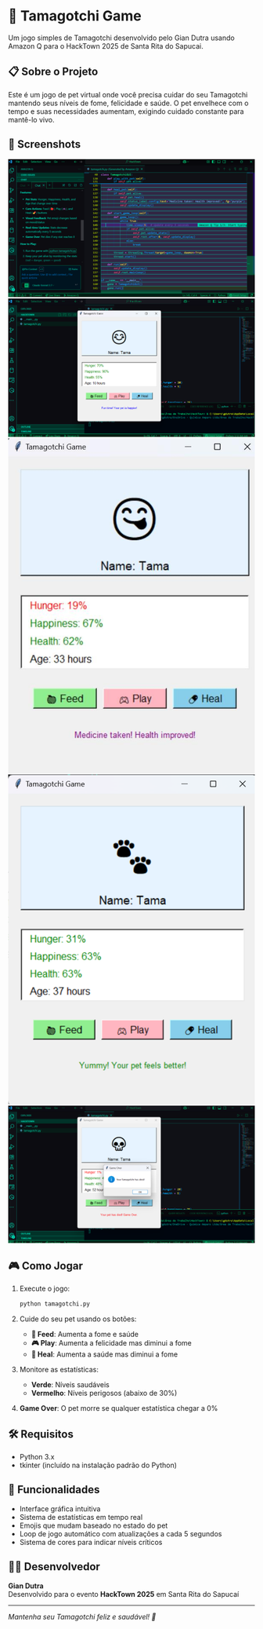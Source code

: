 # 🐾 Tamagotchi Game

Um jogo simples de Tamagotchi desenvolvido pelo Gian Dutra usando Amazon Q para o HackTown 2025 de Santa Rita do Sapucai.

## 📋 Sobre o Projeto

Este é um jogo de pet virtual onde você precisa cuidar do seu Tamagotchi mantendo seus níveis de fome, felicidade e saúde. O pet envelhece com o tempo e suas necessidades aumentam, exigindo cuidado constante para mantê-lo vivo.

## 📸 Screenshots

![Resposta do Prompt](image1.png)
![Pet Feliz](image2.png)
![Pet Com Fome](image3.jpg)
![Pet Normal](image4.png)
![Game Over](image5.png)

## 🎮 Como Jogar

1. Execute o jogo:
   ```bash
   python tamagotchi.py
   ```

2. Cuide do seu pet usando os botões:
   - **🍎 Feed**: Aumenta a fome e saúde
   - **🎮 Play**: Aumenta a felicidade mas diminui a fome
   - **💊 Heal**: Aumenta a saúde mas diminui a fome

3. Monitore as estatísticas:
   - **Verde**: Níveis saudáveis
   - **Vermelho**: Níveis perigosos (abaixo de 30%)

4. **Game Over**: O pet morre se qualquer estatística chegar a 0%

## 🛠️ Requisitos

- Python 3.x
- tkinter (incluído na instalação padrão do Python)

## 🎯 Funcionalidades

- Interface gráfica intuitiva
- Sistema de estatísticas em tempo real
- Emojis que mudam baseado no estado do pet
- Loop de jogo automático com atualizações a cada 5 segundos
- Sistema de cores para indicar níveis críticos

## 👨‍💻 Desenvolvedor

**Gian Dutra**  
Desenvolvido para o evento **HackTown 2025** em Santa Rita do Sapucaí

---

*Mantenha seu Tamagotchi feliz e saudável! 🐾*
